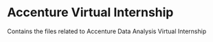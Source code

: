 # Accenture Virtual Internship
Contains the files related to Accenture Data Analysis Virtual Internship

